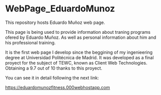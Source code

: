 # WebPage_EduardoMunoz
This repository hosts Eduardo Muñoz web page.

This page is being used to provide information about traning programs ofered by Eduardo Muñoz. As well as personal information about him and his professional training. 

It is the first web page I develop since the beggining of my ingenieering degree at Universidad Politécnica de Madrid.
It was developed as a final proyect for the subject of TEWC, known as Client Web Technologies. Obtaining a 9.7 out of 10 thanks to this proyect.

You can see it in detail following the next link:

https://eduardomunozfitness.000webhostapp.com
